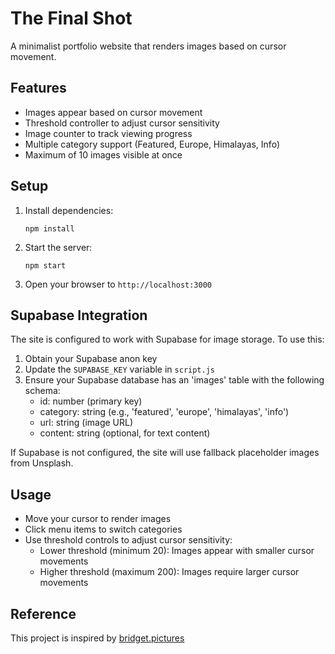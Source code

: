 # The Final Shot

A minimalist portfolio website that renders images based on cursor movement.

## Features

- Images appear based on cursor movement
- Threshold controller to adjust cursor sensitivity
- Image counter to track viewing progress
- Multiple category support (Featured, Europe, Himalayas, Info)
- Maximum of 10 images visible at once

## Setup

1. Install dependencies:
   ```
   npm install
   ```

2. Start the server:
   ```
   npm start
   ```

3. Open your browser to `http://localhost:3000`

## Supabase Integration

The site is configured to work with Supabase for image storage. To use this:

1. Obtain your Supabase anon key
2. Update the `SUPABASE_KEY` variable in `script.js`
3. Ensure your Supabase database has an 'images' table with the following schema:
   - id: number (primary key)
   - category: string (e.g., 'featured', 'europe', 'himalayas', 'info')
   - url: string (image URL)
   - content: string (optional, for text content)

If Supabase is not configured, the site will use fallback placeholder images from Unsplash.

## Usage

- Move your cursor to render images
- Click menu items to switch categories
- Use threshold controls to adjust cursor sensitivity:
  - Lower threshold (minimum 20): Images appear with smaller cursor movements
  - Higher threshold (maximum 200): Images require larger cursor movements

## Reference

This project is inspired by [bridget.pictures](https://bridget.pictures/)


